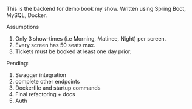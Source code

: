 This is the backend for demo book my show. Written using Spring Boot, MySQL, Docker.

Assumptions
1. Only 3 show-times (i.e Morning, Matinee, Night) per screen.
2. Every screen has 50 seats max.
3. Tickets must be booked at least one day prior.

Pending:
1. Swagger integration
2. complete other endpoints
3. Dockerfile and startup commands
4. Final refactoring + docs
5. Auth